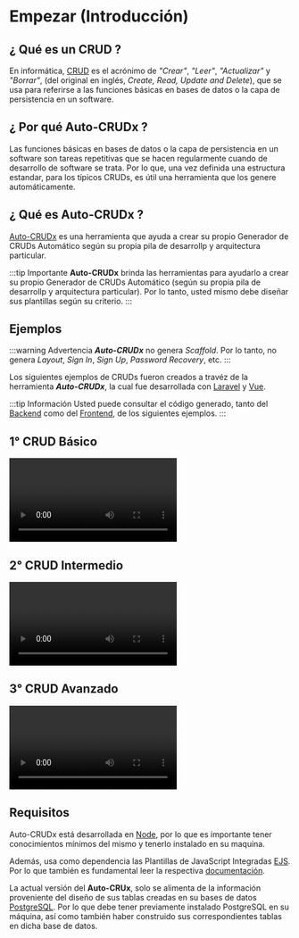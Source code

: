 # Empezar (Introducción)

## ¿ Qué es un CRUD ?

En informática, [CRUD](https://en.wikipedia.org/wiki/Create,_read,_update_and_delete) es el acrónimo de _"Crear"_, _"Leer"_, _"Actualizar"_ y _"Borrar"_, (del original en inglés, _Create, Read, Update and Delete_), que se usa para referirse a las funciones básicas en bases de datos o la capa de persistencia en un software.

## ¿ Por qué Auto-CRUDx ?

Las funciones básicas en bases de datos o la capa de persistencia en un software son tareas repetitivas que se hacen regularmente cuando de desarrollo de software se trata. Por lo que, una vez definida una estructura estandar, para los típicos CRUDs, es útil una herramienta que los genere automáticamente.

## ¿ Qué es Auto-CRUDx ?

[Auto-CRUDx](https://github.com/ecanquiz/node-auto-crudx) es una herramienta que ayuda a crear su propio Generador de CRUDs Automático según su propia pila de desarrollp y arquitectura particular.

:::tip Importante
**Auto-CRUDx** brinda las herramientas para ayudarlo a crear su propio Generador de CRUDs Automático (según su propia pila de desarrollp y arquitectura particular). Por lo tanto, usted mismo debe diseñar sus plantillas según su criterio.
:::

## Ejemplos

:::warning Advertencia
***Auto-CRUDx*** no genera _Scaffold_. Por lo tanto, no genera _Layout_, _Sign In_, _Sign Up_, _Password Recovery_, etc. 
:::

Los siguientes ejemplos de CRUDs fueron creados a travéz de la herramienta ***Auto-CRUDx***, la cual fue desarrollada con [Laravel](https://laravel.com/) y [Vue](https://vuejs.org/).


:::tip Información
Usted puede consultar el código generado, tanto del [Backend](https://github.com/CaribesTIC/laravuel-api/tree/main/Modules/Meeting) como del [Frontend](https://github.com/CaribesTIC/laravuel-spa/tree/main/src/modules/Meeting), de los siguientes ejemplos. 
:::

## 1° CRUD Básico

<video controls>
  <source src="./assets/get-start-1.mp4">
</video>

## 2° CRUD Intermedio

<video controls>
  <source src="./assets/get-start-2.mp4">
</video>

## 3° CRUD Avanzado

<video controls>
  <source src="./assets/get-start-3.mp4">
</video>


## Requisitos

Auto-CRUDx está desarrollada en [Node](https://nodejs.org/), por lo que es importante tener conocimientos mínimos del mismo y tenerlo instalado en su maquina.

Además, usa como dependencia las Plantillas de JavaScript Integradas [EJS](https://www.npmjs.com/package/ejs). Por lo que también es fundamental leer la respectiva [documentación](https://ejs.co/).

La actual versión del **Auto-CRUx**, solo se alimenta de la información proveniente del diseño de sus tablas creadas en su bases de datos [PostgreSQL](https://www.postgresql.org/). Por lo que debe tener previamente instalado PostgreSQL en su máquina, así como también haber construido sus correspondientes tablas en dicha base de datos.



